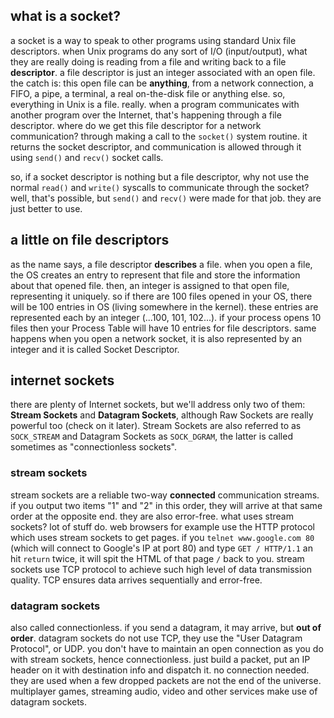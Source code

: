 ## what is a socket?
a socket is a way to speak to other programs using standard Unix file descriptors.
when Unix programs do any sort of I/O (input/output), what they are really doing is reading from a file and writing back to a file **descriptor**.
a file descriptor is just an integer associated with an open file. the catch is: this open file can be **anything**, from a network connection, a FIFO, a pipe, a terminal, a real on-the-disk file or anything else.
so, everything in Unix is a file. really. when a program communicates with another program over the Internet, that's happening through a file descriptor.
where do we get this file descriptor for a network communication? through making a call to the `socket()` system routine. it returns the socket descriptor, and communication is allowed through it using `send()` and `recv()` socket calls.

so, if a socket descriptor is nothing but a file descriptor, why not use the normal `read()` and `write()` syscalls to communicate through the socket? well, that's possible, but `send()` and `recv()` were made for that job. they are just better to use.

## a little on file descriptors
as the name says, a file descriptor **describes** a file. when you open a file, the OS creates an entry to represent that file and store the information about that opened file.
then, an integer is assigned to that open file, representing it uniquely.
so if there are 100 files opened in your OS, there will be 100 entries in OS (living somewhere in the kernel). these entries are represented each by an integer (...100, 101, 102...).
if your process opens 10 files then your Process Table will have 10 entries for file descriptors. same happens when you open a network socket, it is also represented by an integer and it is called Socket Descriptor.

## internet sockets
there are plenty of Internet sockets, but we'll address only two of them: **Stream Sockets** and **Datagram Sockets**, although Raw Sockets are really powerful too (check on it later).
Stream Sockets are also referred to as `SOCK_STREAM` and Datagram Sockets as `SOCK_DGRAM`, the latter is called sometimes as "connectionless sockets".

### stream sockets
stream sockets are a reliable two-way **connected** communication streams. if you output two items "1" and "2" in this order, they will arrive at that same order at the opposite end. they are also error-free.
what uses stream sockets? lot of stuff do. web browsers for example use the HTTP protocol which uses stream sockets to get pages.
if you `telnet www.google.com 80` (which will connect to Google's IP at port 80) and type `GET / HTTP/1.1` an hit `return` twice, it will spit the HTML of that page `/`  back to you.
stream sockets use TCP protocol to achieve such high level of data transmission quality. TCP ensures data arrives sequentially and error-free.

### datagram sockets
also called connectionless. if you send a datagram, it may arrive, but **out of order**. datagram sockets do not use TCP, they use the "User Datagram Protocol", or UDP.
you don't have to maintain an open connection as you do with stream sockets, hence connectionless. 
just build a packet, put an IP header on it with destination info and dispatch it. no connection needed.
they are used when a few dropped packets are not the end of the universe. multiplayer games, streaming audio, video and other services make use of datagram sockets.